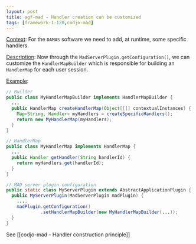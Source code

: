 ```yaml
---
layout: post
title: agf-mad - Handler creation can be customized
tags: [framework-1-120,codjo-mad]
---
```

<u>Context</u>:
For the ```DAMAS``` software we need to add, at runtime, some specific handlers. 

<u>Description</u>:
Now through the ```MadServerPlugin.getConfiguration()```, we can customize the ```HandlerMapBuilder``` which is responsible for building an ```HandlerMap``` for each user session.

<u>Example</u>:
```java
// Builder
public class MyHandlerMapBuilder implements HandlerMapBuilder {
  ...
  public HandlerMap createHandlerMap(Object[[]] contextualInstances) {
    Map<String, Handler> myHandlers = createSpecificHandlers();
    return new MyHandlerMap(myHandlers);
  }
}

// HandlerMap
public class MyHandlerMap implements HandlerMap {
  ...
  public Handler getHandler(String handlerId) {
    return myHandlers.get(handlerId);
  }
}

// MAD server plugin configuration
public static class MyServerPlugin extends AbstractApplicationPlugin {
  public MyServerPlugin(MadServerPlugin madPlugin) {
    ....
    madPlugin.getConfiguration()
             .setHandlerMapBuilder(new MyHandlerMapBuilder(...));
  }
}

```

See [[codjo-mad - Handler construction principle]]